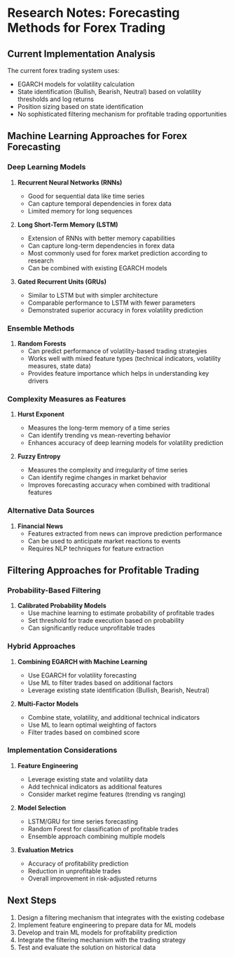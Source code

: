 # Research Notes: Forecasting Methods for Forex Trading

## Current Implementation Analysis
The current forex trading system uses:
- EGARCH models for volatility calculation
- State identification (Bullish, Bearish, Neutral) based on volatility thresholds and log returns
- Position sizing based on state identification
- No sophisticated filtering mechanism for profitable trading opportunities

## Machine Learning Approaches for Forex Forecasting

### Deep Learning Models
1. **Recurrent Neural Networks (RNNs)**
   - Good for sequential data like time series
   - Can capture temporal dependencies in forex data
   - Limited memory for long sequences

2. **Long Short-Term Memory (LSTM)**
   - Extension of RNNs with better memory capabilities
   - Can capture long-term dependencies in forex data
   - Most commonly used for forex market prediction according to research
   - Can be combined with existing EGARCH models

3. **Gated Recurrent Units (GRUs)**
   - Similar to LSTM but with simpler architecture
   - Comparable performance to LSTM with fewer parameters
   - Demonstrated superior accuracy in forex volatility prediction

### Ensemble Methods
1. **Random Forests**
   - Can predict performance of volatility-based trading strategies
   - Works well with mixed feature types (technical indicators, volatility measures, state data)
   - Provides feature importance which helps in understanding key drivers

### Complexity Measures as Features
1. **Hurst Exponent**
   - Measures the long-term memory of a time series
   - Can identify trending vs mean-reverting behavior
   - Enhances accuracy of deep learning models for volatility prediction

2. **Fuzzy Entropy**
   - Measures the complexity and irregularity of time series
   - Can identify regime changes in market behavior
   - Improves forecasting accuracy when combined with traditional features

### Alternative Data Sources
1. **Financial News**
   - Features extracted from news can improve prediction performance
   - Can be used to anticipate market reactions to events
   - Requires NLP techniques for feature extraction

## Filtering Approaches for Profitable Trading

### Probability-Based Filtering
1. **Calibrated Probability Models**
   - Use machine learning to estimate probability of profitable trades
   - Set threshold for trade execution based on probability
   - Can significantly reduce unprofitable trades

### Hybrid Approaches
1. **Combining EGARCH with Machine Learning**
   - Use EGARCH for volatility forecasting
   - Use ML to filter trades based on additional factors
   - Leverage existing state identification (Bullish, Bearish, Neutral)

2. **Multi-Factor Models**
   - Combine state, volatility, and additional technical indicators
   - Use ML to learn optimal weighting of factors
   - Filter trades based on combined score

### Implementation Considerations
1. **Feature Engineering**
   - Leverage existing state and volatility data
   - Add technical indicators as additional features
   - Consider market regime features (trending vs ranging)

2. **Model Selection**
   - LSTM/GRU for time series forecasting
   - Random Forest for classification of profitable trades
   - Ensemble approach combining multiple models

3. **Evaluation Metrics**
   - Accuracy of profitability prediction
   - Reduction in unprofitable trades
   - Overall improvement in risk-adjusted returns

## Next Steps
1. Design a filtering mechanism that integrates with the existing codebase
2. Implement feature engineering to prepare data for ML models
3. Develop and train ML models for profitability prediction
4. Integrate the filtering mechanism with the trading strategy
5. Test and evaluate the solution on historical data

